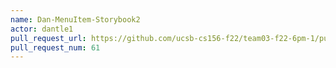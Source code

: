 ```yaml
---
name: Dan-MenuItem-Storybook2
actor: dantle1
pull_request_url: https://github.com/ucsb-cs156-f22/team03-f22-6pm-1/pull/61
pull_request_num: 61
---
```

